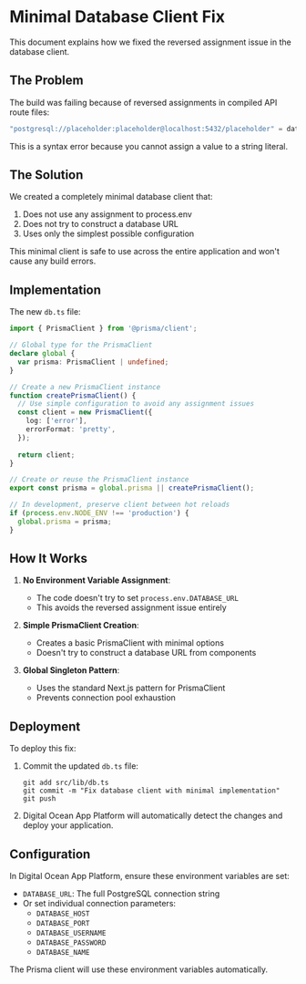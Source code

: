 # Minimal Database Client Fix

This document explains how we fixed the reversed assignment issue in the database client.

## The Problem

The build was failing because of reversed assignments in compiled API route files:

```javascript
"postgresql://placeholder:placeholder@localhost:5432/placeholder" = databaseUrl;
```

This is a syntax error because you cannot assign a value to a string literal.

## The Solution

We created a completely minimal database client that:

1. Does not use any assignment to process.env
2. Does not try to construct a database URL
3. Uses only the simplest possible configuration

This minimal client is safe to use across the entire application and won't cause any build errors.

## Implementation

The new `db.ts` file:

```typescript
import { PrismaClient } from '@prisma/client';

// Global type for the PrismaClient
declare global {
  var prisma: PrismaClient | undefined;
}

// Create a new PrismaClient instance
function createPrismaClient() {
  // Use simple configuration to avoid any assignment issues
  const client = new PrismaClient({
    log: ['error'],
    errorFormat: 'pretty',
  });
  
  return client;
}

// Create or reuse the PrismaClient instance
export const prisma = global.prisma || createPrismaClient();

// In development, preserve client between hot reloads
if (process.env.NODE_ENV !== 'production') {
  global.prisma = prisma;
}
```

## How It Works

1. **No Environment Variable Assignment**: 
   - The code doesn't try to set `process.env.DATABASE_URL`
   - This avoids the reversed assignment issue entirely

2. **Simple PrismaClient Creation**:
   - Creates a basic PrismaClient with minimal options
   - Doesn't try to construct a database URL from components

3. **Global Singleton Pattern**:
   - Uses the standard Next.js pattern for PrismaClient
   - Prevents connection pool exhaustion

## Deployment

To deploy this fix:

1. Commit the updated `db.ts` file:
   ```
   git add src/lib/db.ts
   git commit -m "Fix database client with minimal implementation"
   git push
   ```

2. Digital Ocean App Platform will automatically detect the changes and deploy your application.

## Configuration

In Digital Ocean App Platform, ensure these environment variables are set:

- `DATABASE_URL`: The full PostgreSQL connection string
- Or set individual connection parameters:
  - `DATABASE_HOST`
  - `DATABASE_PORT`
  - `DATABASE_USERNAME`
  - `DATABASE_PASSWORD`
  - `DATABASE_NAME`

The Prisma client will use these environment variables automatically.